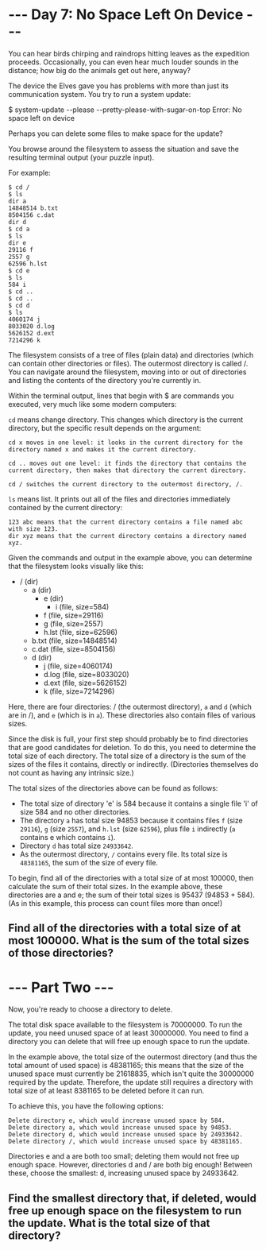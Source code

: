 # --- Day 7: No Space Left On Device ---

You can hear birds chirping and raindrops hitting leaves as the expedition
proceeds. Occasionally, you can even hear much louder sounds in the distance;
how big do the animals get out here, anyway?

The device the Elves gave you has problems with more than just its
communication system. You try to run a system update:

$ system-update --please --pretty-please-with-sugar-on-top
Error: No space left on device

Perhaps you can delete some files to make space for the update?

You browse around the filesystem to assess the situation and save the resulting
terminal output (your puzzle input).

For example:
```
$ cd /
$ ls
dir a
14848514 b.txt
8504156 c.dat
dir d
$ cd a
$ ls
dir e
29116 f
2557 g
62596 h.lst
$ cd e
$ ls
584 i
$ cd ..
$ cd ..
$ cd d
$ ls
4060174 j
8033020 d.log
5626152 d.ext
7214296 k
```

The filesystem consists of a tree of files (plain data) and directories (which
can contain other directories or files). The outermost directory is called /.
You can navigate around the filesystem, moving into or out of directories and
listing the contents of the directory you're currently in.

Within the terminal output, lines that begin with $ are commands you executed,
very much like some modern computers:

`cd` means change directory. This changes which directory is the current
directory, but the specific result depends on the argument:

    cd x moves in one level: it looks in the current directory for the
    directory named x and makes it the current directory.

    cd .. moves out one level: it finds the directory that contains the
    current directory, then makes that directory the current directory.

    cd / switches the current directory to the outermost directory, /.

`ls` means list. It prints out all of the files and directories immediately
contained by the current directory:

    123 abc means that the current directory contains a file named abc with size 123.
    dir xyz means that the current directory contains a directory named xyz.

Given the commands and output in the example above, you can determine that the
filesystem looks visually like this:

- / (dir)
  - a (dir)
    - e (dir)
      - i (file, size=584)
    - f (file, size=29116)
    - g (file, size=2557)
    - h.lst (file, size=62596)
  - b.txt (file, size=14848514)
  - c.dat (file, size=8504156)
  - d (dir)
    - j (file, size=4060174)
    - d.log (file, size=8033020)
    - d.ext (file, size=5626152)
    - k (file, size=7214296)

Here, there are four directories: / (the outermost directory), `a` and `d` (which
are in /), and `e` (which is in `a`). These directories also contain files of
various sizes.

Since the disk is full, your first step should probably be to find directories
that are good candidates for deletion. To do this, you need to determine the
total size of each directory. The total size of a directory is the sum of the
sizes of the files it contains, directly or indirectly. (Directories themselves
do not count as having any intrinsic size.)

The total sizes of the directories above can be found as follows:

- The total size of directory 'e' is 584 because it contains a single file 'i'
  of size 584 and no other directories.
- The directory `a` has total size 94853 because it contains files `f` (size
  `29116`), `g` (size `2557`), and `h.lst` (size `62596`), plus file `i`
  indirectly (`a` contains e which contains `i`).
- Directory `d` has total size `24933642`.
- As the outermost directory, `/` contains every file. Its total size is
  `48381165`, the sum of the size of every file.

To begin, find all of the directories with a total size of at most 100000, then
calculate the sum of their total sizes. In the example above, these directories
are a and e; the sum of their total sizes is 95437 (94853 + 584). (As in this
example, this process can count files more than once!)

## Find all of the directories with a total size of at most 100000. What is the sum of the total sizes of those directories?
 
# --- Part Two ---

Now, you're ready to choose a directory to delete.

The total disk space available to the filesystem is 70000000. To run the
update, you need unused space of at least 30000000. You need to find a
directory you can delete that will free up enough space to run the update.

In the example above, the total size of the outermost directory (and thus the
total amount of used space) is 48381165; this means that the size of the unused
space must currently be 21618835, which isn't quite the 30000000 required by
the update. Therefore, the update still requires a directory with total size of
at least 8381165 to be deleted before it can run.

To achieve this, you have the following options:

    Delete directory e, which would increase unused space by 584.
    Delete directory a, which would increase unused space by 94853.
    Delete directory d, which would increase unused space by 24933642.
    Delete directory /, which would increase unused space by 48381165.

Directories e and a are both too small; deleting them would not free up enough
space. However, directories d and / are both big enough! Between these, choose
the smallest: d, increasing unused space by 24933642.

## Find the smallest directory that, if deleted, would free up enough space on the filesystem to run the update. What is the total size of that directory?

